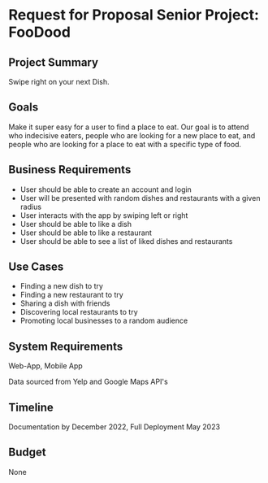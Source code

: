 
# Request for Proposal Senior Project: FooDood

## Project Summary

Swipe right on your next Dish.

## Goals

Make it super easy for a user to find a place to eat. Our goal is to attend who indecisive eaters, people who are looking for a new place to eat, and people who are looking for a place to eat with a specific type of food.

## Business Requirements

- User should be able to create an account and login
- User will be presented with random dishes and restaurants with a given radius
- User interacts with the app by swiping left or right
- User should be able to like a dish
- User should be able to like a restaurant
- User should be able to see a list of liked dishes and restaurants

## Use Cases

- Finding a new dish to try
- Finding a new restaurant to try
- Sharing a dish with friends
- Discovering local restaurants to try
- Promoting local businesses to a random audience

## System Requirements

Web-App, Mobile App

Data sourced from Yelp and Google Maps API's

## Timeline

Documentation by December 2022, Full Deployment May 2023

## Budget

None
